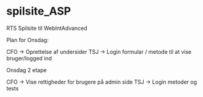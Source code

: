 spilsite_ASP
============

RTS Spilsite til WebIntAdvanced

Plan for Onsdag:

CFO -> Oprettelse af undersider
TSJ -> Login formular / metode til at vise bruger/logged ind

Onsdag 2 etape

CFO -> Vise rettigheder for brugere på admin side
TSJ -> Login metoder og tests


